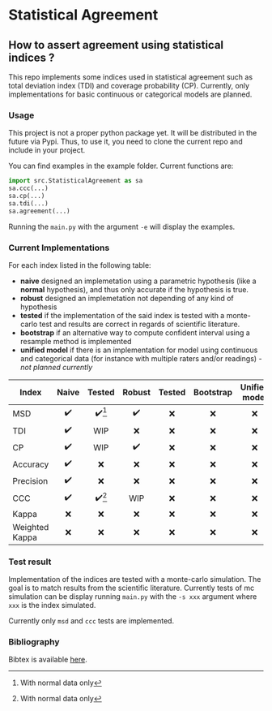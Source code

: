 # Statistical Agreement
## How to assert agreement using statistical indices ?

This repo implements some indices used in statistical agreement such as total deviation index (TDI) and coverage probability (CP). 
Currently, only implementations for basic continuous or categorical models are planned.

### Usage

This project is not a proper python package yet. It will be distributed in the future via Pypi. Thus, to use it, you need to clone the current repo and include in your project.


You can find examples in the example folder. Current functions are:
```python
import src.StatisticalAgreement as sa
sa.ccc(...)
sa.cp(...)
sa.tdi(...)
sa.agreement(...)
```

Running the `main.py` with the argument `-e` will display the examples.

### Current Implementations

For each index listed in the following table:
- **naive** designed an implemetation using a parametric hypothesis (like a **normal** hypothesis), and thus only accurate if the hypothesis is true.
- **robust** designed an implemetation not depending of any kind of hypothesis 
- **tested** if the implementation of the said index is tested with a monte-carlo test and results are correct in regards of scientific literature. 
- **bootstrap** if an alternative way to compute confident interval using a resample method is implemented
- **unified model** if there is an implementation for model using continuous and categorical data (for instance with multiple raters and/or readings) - *not planned currently*

|Index | Naive | Tested | Robust |  Tested | Bootstrap | Unified model | 
|--|:--:|:--:|:--:|:--:|:--:|:--:|
| MSD |:heavy_check_mark:|:heavy_check_mark:[^1]|:heavy_check_mark:|:x:|:x:|:x:
| TDI |:heavy_check_mark:|WIP|:x:|:x:|:x:|:x:
| CP |:heavy_check_mark:|WIP|:heavy_check_mark:|:x:|:x:|:x:
| Accuracy |:heavy_check_mark:|:x:|:x:|:x:|:x:|:x:
| Precision |:heavy_check_mark:|:x:|:x:|:x:|:x:|:x:
| CCC |:heavy_check_mark:|:heavy_check_mark:[^1]|WIP|:x:|:x:|:x:
| Kappa |:x:|:x:|:x:|:x:|:x:|:x:
| Weighted Kappa |:x:|:x:|:x:|:x:|:x:|:x:

[^1]: With normal data only
### Test result

Implementation of the indices are tested with a monte-carlo simulation. The goal is to match results from the scientific literature. Currently tests of mc simulation can be display running `main.py` with the `-s xxx` argument where `xxx` is the index simulated.

Currently only `msd` and `ccc` tests are implemented.

### Bibliography

Bibtex is available [here](bibliography.bib).